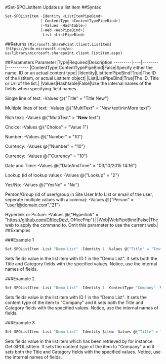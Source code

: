 #Set-SPOListItem
Updates a list item
##Syntax
```powershell
Set-SPOListItem -Identity <ListItemPipeBind>
                [-ContentType <ContentTypePipeBind>]
                [-Values <Hashtable>]
                [-Web <WebPipeBind>]
                -List <ListPipeBind>
```


##Returns
```[Microsoft.SharePoint.Client.ListItem](https://msdn.microsoft.com/en-us/library/microsoft.sharepoint.client.listitem.aspx)```

##Parameters
Parameter|Type|Required|Description
---------|----|--------|-----------
|ContentType|ContentTypePipeBind|False|Specify either the name, ID or an actual content type|
|Identity|ListItemPipeBind|True|The ID of the listitem, or actual ListItem object|
|List|ListPipeBind|True|The ID, Title or Url of the list.|
|Values|Hashtable|False|Use the internal names of the fields when specifying field names.

Single line of text: -Values @{"Title" = "Title New"}

Multiple lines of text: -Values @{"MultiText" = "New text\n\nMore text"}

Rich text: -Values @{"MultiText" = "<strong>New</strong> text"}

Choice: -Values @{"Choice" = "Value 1"}

Number: -Values @{"Number" = "10"}

Currency: -Values @{"Number" = "10"}

Currency: -Values @{"Currency" = "10"}

Date and Time: -Values @{"DateAndTime" = "03/10/2015 14:16"}

Lookup (id of lookup value): -Values @{"Lookup" = "2"}

Yes/No: -Values @{"YesNo" = "No"}

Person/Group (id of user/group in Site User Info List or email of the user, seperate multiple values with a comma): -Values @{"Person" = "user1@domain.com","21"}

Hyperlink or Picture: -Values @{"Hyperlink" = "https://github.com/OfficeDev/, OfficePnp"}|
|Web|WebPipeBind|False|The web to apply the command to. Omit this parameter to use the current web.|
##Examples

###Example 1
```powershell
Set-SPOListItem -List "Demo List" -Identity 1 -Values @{"Title" = "Test Title"; "Category"="Test Category"}
```
Sets fields value in the list item with ID 1 in the "Demo List". It sets both the Title and Category fields with the specified values. Notice, use the internal names of fields.

###Example 2
```powershell
Set-SPOListItem -List "Demo List" -Identity 1 -ContentType "Company" -Values @{"Title" = "Test Title"; "Category"="Test Category"}
```
Sets fields value in the list item with ID 1 in the "Demo List". It sets the content type of the item to "Company" and it sets both the Title and Category fields with the specified values. Notice, use the internal names of fields.

###Example 3
```powershell
Set-SPOListItem -List "Demo List" -Identity $item -Values @{"Title" = "Test Title"; "Category"="Test Category"}
```
Sets fields value in the list item which has been retrieved by for instance Get-SPOListItem. It sets the content type of the item to "Company" and it sets both the Title and Category fields with the specified values. Notice, use the internal names of fields.
